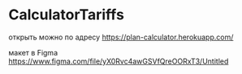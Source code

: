 # CalculatorTariffs
открыть можно по адресу https://plan-calculator.herokuapp.com/

макет в Figma https://www.figma.com/file/yX0Rvc4awGSVfQreOORxT3/Untitled
